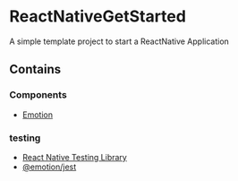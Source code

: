 # ReactNativeGetStarted
A simple template project to start a ReactNative Application

## Contains
### Components
- [Emotion](https://emotion.sh/docs/@emotion/native)
### testing
- [React Native Testing Library](https://callstack.github.io/react-native-testing-library)
- [@emotion/jest](https://emotion.sh/docs/@emotion/jest)
